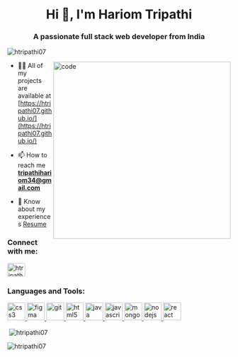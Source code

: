 <h1 align="center">Hi 👋, I'm Hariom Tripathi</h1>
<h3 align="center">A passionate full stack web developer from India</h3>

<p align="left"> <img src="https://komarev.com/ghpvc/?username=htripathi07&label=Profile%20views&color=0e75b6&style=flat" alt="htripathi07" /> </p>
<img width="400" align="right" src="https://user-images.githubusercontent.com/55389276/140866485-8fb1c876-9a8f-4d6a-98dc-08c4981eaf70.gif" alt="code" >

- 👨‍💻 All of my projects are available at [https://htripathi07.github.io/](https://htripathi07.github.io/)

- 📫 How to reach me **tripathihariom34@gmail.com**

- 📄 Know about my experiences [Resume](https://drive.google.com/file/d/1xGApR9xyD9QV04I1NxXKqZvnICx4wYaf/view?usp=sharing)

<h3 align="left">Connect with me:</h3>
<p align="left">
<a href="https://linkedin.com/in/htripathi07" target="blank"><img align="center" src="https://img.icons8.com/?size=1x&id=13930&format=png"" alt="htripathi07" height="30" width="40" /></a>
</p>


<h3 align="left">Languages and Tools:</h3>
   
<p align="left"> <a href="https://www.w3schools.com/css/" target="_blank" rel="noreferrer"> 
    <img src="https://cdn-icons-png.flaticon.com/512/919/919826.png" alt="css3" width="40" height="40"/> </a> 
    <a href="https://www.figma.com/" target="_blank" rel="noreferrer"> <img src="https://www.vectorlogo.zone/logos/figma/figma-icon.svg" alt="figma" width="40" height="40"/> </a> <a href="https://git-scm.com/" target="_blank" rel="noreferrer"> <img src="https://www.vectorlogo.zone/logos/git-scm/git-scm-icon.svg" alt="git" width="40" height="40"/> </a> 
    <a href="https://www.w3.org/html/" target="_blank" rel="noreferrer"> <img src="https://w7.pngwing.com/pngs/390/229/png-transparent-logo-html5-brand-design-text-logo-number.png" alt="html5" width="40" height="40"/> </a> 
    <a href="https://www.java.com" target="_blank" rel="noreferrer"> <img src="https://logowik.com/content/uploads/images/731_java.jpg" alt="java" width="40" height="40"/> </a> 
    <a href="https://developer.mozilla.org/en-US/docs/Web/JavaScript" target="_blank" rel="noreferrer"> <img src="https://cdn.worldvectorlogo.com/logos/javascript-1.svg" alt="javascript" width="40" height="40"/> </a> 
    <a href="https://www.mongodb.com/" target="_blank" rel="noreferrer"> <img src="https://cdn.iconscout.com/icon/free/png-256/free-mongodb-5-1175140.png" alt="mongodb" width="40" height="40"/> </a> 
    <a href="https://nodejs.org" target="_blank" rel="noreferrer"> <img src="https://www.creative-tim.com/blog/content/images/wordpress/2020/03/node-js-736399_1280.png" alt="nodejs" width="40" height="40"/> </a> 
    <a href="https://reactjs.org/" target="_blank" rel="noreferrer"> <img src="https://www.datocms-assets.com/45470/1631110818-logo-react-js.png" alt="react" width="40" height="40"/> </a> </p>

<p>&nbsp;<img align="center" src="https://github-readme-stats.vercel.app/api?username=htripathi07&show_icons=true&locale=en" alt="htripathi07" /></p>

<p><img align="center" src="https://github-readme-streak-stats.herokuapp.com/?user=htripathi07&" alt="htripathi07" /></p>
